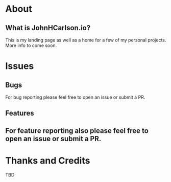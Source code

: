 # About

## What is JohnHCarlson.io?

This is my landing page as well as a home for a few of my personal projects. More info to come soon.

# Issues

## Bugs

For bug reporting please feel free to open an issue or submit a PR.

## Features

For feature reporting also please feel free to open an issue or submit a PR.
---

# Thanks and Credits

TBD
